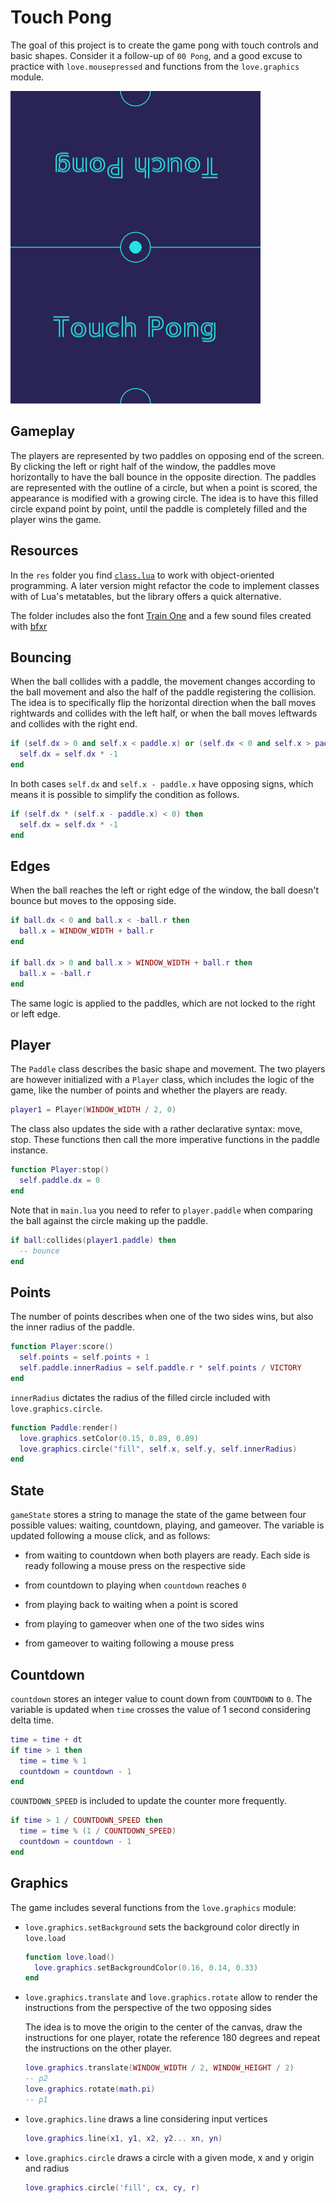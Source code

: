 # Touch Pong

The goal of this project is to create the game pong with touch controls and basic shapes. Consider it a follow-up of `00 Pong`, and a good excuse to practice with `love.mousepressed` and functions from the `love.graphics` module.

![Touch Pong in a few frames](https://github.com/borntofrappe/game-development/blob/master/Showcase/touch-pong.gif)

## Gameplay

The players are represented by two paddles on opposing end of the screen. By clicking the left or right half of the window, the paddles move horizontally to have the ball bounce in the opposite direction. The paddles are represented with the outline of a circle, but when a point is scored, the appearance is modified with a growing circle. The idea is to have this filled circle expand point by point, until the paddle is completely filled and the player wins the game.

## Resources

In the `res` folder you find [`class.lua`](https://github.com/vrld/hump/blob/master/class.lua) to work with object-oriented programming. A later version might refactor the code to implement classes with of Lua's metatables, but the library offers a quick alternative.

The folder includes also the font [Train One](https://fonts.google.com/specimen/Train+One) and a few sound files created with [bfxr](https://www.bfxr.net/)

## Bouncing

When the ball collides with a paddle, the movement changes according to the ball movement and also the half of the paddle registering the collision. The idea is to specifically flip the horizontal direction when the ball moves rightwards and collides with the left half, or when the ball moves leftwards and collides with the right end.

```lua
if (self.dx > 0 and self.x < paddle.x) or (self.dx < 0 and self.x > paddle.x) then
  self.dx = self.dx * -1
end
```

In both cases `self.dx` and `self.x - paddle.x` have opposing signs, which means it is possible to simplify the condition as follows.

```lua
if (self.dx * (self.x - paddle.x) < 0) then
  self.dx = self.dx * -1
end
```

## Edges

When the ball reaches the left or right edge of the window, the ball doesn't bounce but moves to the opposing side.

```lua
if ball.dx < 0 and ball.x < -ball.r then
  ball.x = WINDOW_WIDTH + ball.r
end

if ball.dx > 0 and ball.x > WINDOW_WIDTH + ball.r then
  ball.x = -ball.r
end
```

The same logic is applied to the paddles, which are not locked to the right or left edge.

## Player

The `Paddle` class describes the basic shape and movement. The two players are however initialized with a `Player` class, which includes the logic of the game, like the number of points and whether the players are ready.

```lua
player1 = Player(WINDOW_WIDTH / 2, 0)
```

The class also updates the side with a rather declarative syntax: move, stop. These functions then call the more imperative functions in the paddle instance.

```lua
function Player:stop()
  self.paddle.dx = 0
end
```

Note that in `main.lua` you need to refer to `player.paddle` when comparing the ball against the circle making up the paddle.

```lua
if ball:collides(player1.paddle) then
  -- bounce
end
```

## Points

The number of points describes when one of the two sides wins, but also the inner radius of the paddle.

```lua
function Player:score()
  self.points = self.points + 1
  self.paddle.innerRadius = self.paddle.r * self.points / VICTORY
end
```

`innerRadius` dictates the radius of the filled circle included with `love.graphics.circle`.

```lua
function Paddle:render()
  love.graphics.setColor(0.15, 0.89, 0.89)
  love.graphics.circle("fill", self.x, self.y, self.innerRadius)
end
```

## State

`gameState` stores a string to manage the state of the game between four possible values: waiting, countdown, playing, and gameover. The variable is updated following a mouse click, and as follows:

- from waiting to countdown when both players are ready. Each side is ready following a mouse press on the respective side

- from countdown to playing when `countdown` reaches `0`

- from playing back to waiting when a point is scored

- from playing to gameover when one of the two sides wins

- from gameover to waiting following a mouse press

## Countdown

`countdown` stores an integer value to count down from `COUNTDOWN` to `0`. The variable is updated when `time` crosses the value of 1 second considering delta time.

```lua
time = time + dt
if time > 1 then
  time = time % 1
  countdown = countdown - 1
end
```

`COUNTDOWN_SPEED` is included to update the counter more frequently.

```lua
if time > 1 / COUNTDOWN_SPEED then
  time = time % (1 / COUNTDOWN_SPEED)
  countdown = countdown - 1
end
```

## Graphics

The game includes several functions from the `love.graphics` module:

- `love.graphics.setBackground` sets the background color directly in `love.load`

  ```lua
  function love.load()
    love.graphics.setBackgroundColor(0.16, 0.14, 0.33)
  end
  ```

- `love.graphics.translate` and `love.graphics.rotate` allow to render the instructions from the perspective of the two opposing sides

  The idea is to move the origin to the center of the canvas, draw the instructions for one player, rotate the reference 180 degrees and repeat the instructions on the other player.

  ```lua
  love.graphics.translate(WINDOW_WIDTH / 2, WINDOW_HEIGHT / 2)
  -- p2
  love.graphics.rotate(math.pi)
  -- p1
  ```

- `love.graphics.line` draws a line considering input vertices

  ```lua
  love.graphics.line(x1, y1, x2, y2... xn, yn)
  ```

- `love.graphics.circle` draws a circle with a given mode, x and y origin and radius

  ```lua
  love.graphics.circle('fill', cx, cy, r)
  ```
